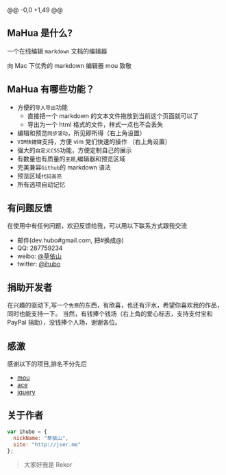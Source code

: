 @@ -0,0 +1,49 @@

## MaHua 是什么?

一个在线编辑 `markdown` 文档的编辑器

向 Mac 下优秀的 markdown 编辑器 mou 致敬

<!-- more -->

## MaHua 有哪些功能？

- 方便的`导入导出`功能
  - 直接把一个 markdown 的文本文件拖放到当前这个页面就可以了
  - 导出为一个 html 格式的文件，样式一点也不会丢失
- 编辑和预览`同步滚动`，所见即所得（右上角设置）
- `VIM快捷键`支持，方便 vim 党们快速的操作 （右上角设置）
- 强大的`自定义CSS`功能，方便定制自己的展示
- 有数量也有质量的`主题`,编辑器和预览区域
- 完美兼容`Github`的 markdown 语法
- 预览区域`代码高亮`
- 所有选项自动记忆

## 有问题反馈

在使用中有任何问题，欢迎反馈给我，可以用以下联系方式跟我交流

- 邮件(dev.hubo#gmail.com, 把#换成@)
- QQ: 287759234
- weibo: [@草依山](http://weibo.com/ihubo)
- twitter: [@ihubo](http://twitter.com/ihubo)

## 捐助开发者

在兴趣的驱动下,写一个`免费`的东西，有欣喜，也还有汗水，希望你喜欢我的作品，同时也能支持一下。
当然，有钱捧个钱场（右上角的爱心标志，支持支付宝和 PayPal 捐助），没钱捧个人场，谢谢各位。

## 感激

感谢以下的项目,排名不分先后

- [mou](http://mouapp.com/)
- [ace](http://ace.ajax.org/)
- [jquery](http://jquery.com)

## 关于作者

```javascript
var ihubo = {
  nickName: "草依山",
  site: "http://jser.me"
};
```

> 大家好我是 Rekor

